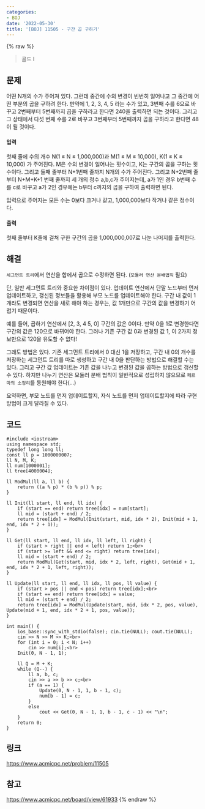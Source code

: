 ```yaml
---
categories:
- BOJ
date: '2022-05-30'
title: '[BOJ] 11505 - 구간 곱 구하기'
---
```


{% raw %}
> 골드 I<br>

## 문제
어떤 N개의 수가 주어져 있다. 그런데 중간에 수의 변경이 빈번히 일어나고 그 중간에 어떤 부분의 곱을 구하려 한다. 만약에 1, 2, 3, 4, 5 라는 수가 있고, 3번째 수를 6으로 바꾸고 2번째부터 5번째까지 곱을 구하라고 한다면 240을 출력하면 되는 것이다. 그리고 그 상태에서 다섯 번째 수를 2로 바꾸고 3번째부터 5번째까지 곱을 구하라고 한다면 48이 될 것이다.

#### 입력
첫째 줄에 수의 개수 N(1 ≤ N ≤ 1,000,000)과 M(1 ≤ M ≤ 10,000), K(1 ≤ K ≤ 10,000) 가 주어진다. M은 수의 변경이 일어나는 횟수이고, K는 구간의 곱을 구하는 횟수이다. 그리고 둘째 줄부터 N+1번째 줄까지 N개의 수가 주어진다. 그리고 N+2번째 줄부터 N+M+K+1 번째 줄까지 세 개의 정수 a,b,c가 주어지는데, a가 1인 경우 b번째 수를 c로 바꾸고 a가 2인 경우에는 b부터 c까지의 곱을 구하여 출력하면 된다.

입력으로 주어지는 모든 수는 0보다 크거나 같고, 1,000,000보다 작거나 같은 정수이다.

#### 출력
첫째 줄부터 K줄에 걸쳐 구한 구간의 곱을 1,000,000,007로 나눈 나머지를 출력한다.

## 해결
`세그먼트 트리`에서 연산을 합에서 곱으로 수정하면 된다. (`모듈러 연산 분배법칙` 필요)

단, 일반 세그먼트 트리와 중요한 차이점이 있다. 업데이트 연산에서 단말 노드부터 먼저 업데이트하고, 갱신된 정보들을 활용해 부모 노드를 업데이트해야 한다. 구간 내 값이 1개라도 변경되면 연산을 새로 해야 하는 경우는, 값 1개만으로 구간의 값을 변경하기 어렵기 때문이다. 

예를 들어, 곱하기 연산에서 [2, 3, 4 5, 0] 구간의 값은 0이다. 만약 0을 1로 변경한다면 구간의 값은 120으로 바뀌어야 한다. 그러나 기존 구간 값 0과 변경된 값 1, 이 2가지 정보만으로 120을 유도할 수 없다! 

그래도 방법은 있다. 기존 세그먼트 트리에서 0 대신 1을 저장하고, 구간 내 0의 개수를 저장하는 세그먼트 트리를 따로 생성하고 구간 내 0을 판단하는 방법으로 해결할 수는 있다. 그리고 구간 값 업데이트는 기존 값을 나누고 변경된 값을 곱하는 방법으로 갱신할 수 있다. 하지만 나누기 연산은 모듈러 분배 법칙이 일반적으로 성립하지 않으므로 `페르마의 소정리`를 동원해야 한다(...) 

요약하면, 부모 노드를 먼저 업데이트할지, 자식 노드를 먼저 업데이트할지에 따라 구현 방법이 크게 달라질 수 있다.

## 코드
```
#include <iostream>
using namespace std;
typedef long long ll;
const ll p = 1000000007;
ll N, M, K;
ll num[1000001];
ll tree[4000004];

ll ModMul(ll a, ll b) {
	return ((a % p) * (b % p)) % p;
}

ll Init(ll start, ll end, ll idx) {
	if (start == end) return tree[idx] = num[start];
	ll mid = (start + end) / 2;
	return tree[idx] = ModMul(Init(start, mid, idx * 2), Init(mid + 1, end, idx * 2 + 1));
}

ll Get(ll start, ll end, ll idx, ll left, ll right) {
	if (start > right || end < left) return 1;<br>
	if (start >= left && end <= right) return tree[idx];
	ll mid = (start + end) / 2;
	return ModMul(Get(start, mid, idx * 2, left, right), Get(mid + 1, end, idx * 2 + 1, left, right));
}

ll Update(ll start, ll end, ll idx, ll pos, ll value) {
	if (start > pos || end < pos) return tree[idx];<br>
	if (start == end) return tree[idx] = value;
	ll mid = (start + end) / 2;
	return tree[idx] = ModMul(Update(start, mid, idx * 2, pos, value), Update(mid + 1, end, idx * 2 + 1, pos, value));
}

int main() {
	ios_base::sync_with_stdio(false); cin.tie(NULL); cout.tie(NULL);
	cin >> N >> M >> K;<br>
	for (int i = 0; i < N; i++)
		cin >> num[i];<br>
	Init(0, N - 1, 1);

	ll Q = M + K;
	while (Q--) {
		ll a, b, c;
		cin >> a >> b >> c;<br>
		if (a == 1) {
			Update(0, N - 1, 1, b - 1, c);
			num[b - 1] = c;
		}
		else
			cout << Get(0, N - 1, 1, b - 1, c - 1) << "\n";
	}
	return 0;
}
```

## 링크
https://www.acmicpc.net/problem/11505

## 참고
https://www.acmicpc.net/board/view/61933
{% endraw %}